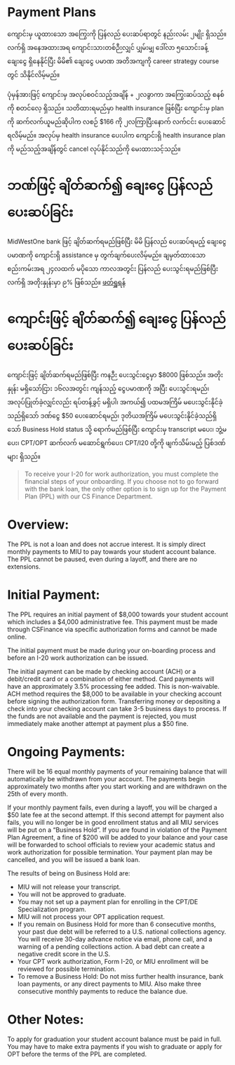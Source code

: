 # Payment Plans

ကျောင်းမှ ယူထားသော အကြွေးကို ပြန်လည် ပေးဆပ်ရာတွင် နည်းလမ်း ၂မျိုး ရှိသည်။ လက်ရှိ အနေအထားအရ ကျောင်းသားတစ်ဉီးလျှင် ပျှမ်းမျှ ဒေါ်လာ ၅သောင်းခန့် ချေးငွေ ရှိနေနိုင်ပြီး မိမိ၏ ချေးငွေ ပမာဏ အတိအကျကို career strategy course တွင် သိနိုင်လိမ့်မည်။

ပုံမှန်အားဖြင့် ကျောင်းမှ အလုပ်စ၀င်သည့်အချိန် + ၂လခွာကာ အကြွေးဆပ်သည့် စနစ်ကို စတင်လေ့ ရှိသည်။ သတိထားရမည်မှာ health insurance ဖြစ်ပြီး ကျောင်းမှ plan ကို ဆက်လက်ယူမည်ဆိုပါက လစဉ် $166 ကို ၂လကြာပြီးနောက် လက်ငင်း ပေးဆောင်ရလိမ့်မည်။ အလုပ်မှ health insurance ပေးပါက ကျောင်းရှိ health insurance plan ကို မည်သည့်အချိန်တွင် cancel လုပ်နိုင်သည်ကို မေးထားသင့်သည်။

# ဘဏ်ဖြင့် ချိတ်ဆက်၍ ချေးငွေ ပြန်လည် ပေးဆပ်ခြင်း

MidWestOne bank ဖြင့် ချိတ်ဆက်ရမည်ဖြစ်ပြီး မိမိ ပြန်လည် ပေးဆပ်ရမည့် ချေးငွေ ပမာဏကို ကျောင်းရှိ assistance မှ တွက်ချက်ပေးလိမ့်မည်။ ချမှတ်ထားသော စည်းကမ်းအရ ၂၄လထက် မပိုသော ကာလအတွင်း ပြန်လည် ပေးသွင်းရမည်ဖြစ်ပြီး လက်ရှိ အတိုးနှုန်းမှာ ၉% ဖြစ်သည်။ [ဖတ်ရှူရန်](https://www.cs.miu.edu/compro/jobsearch/joboffers.htm#Bank%20Loan)

# ကျောင်းဖြင့် ချိတ်ဆက်၍ ချေးငွေ ပြန်လည် ပေးဆပ်ခြင်း

ကျောင်းဖြင့် ချိတ်ဆက်ရမည်ဖြစ်ပြီး ကနဉီး ပေးသွင်းငွေမှာ $8000 ဖြစ်သည်။ အတိုးနှုန်း မရှိသော်ငြား ၁၆လအတွင်း ကျန်သည့် ငွေပမာဏကို အပြီး ပေးသွင်းရမည်၊ အလုပ်ပြုတ်ခဲ့လျှင်လည်း ရပ်တန့်ခွင့် မရှိပါ၊ အကယ်၍ ပထမအကြိမ် မပေးသွင်းနိုင်ခဲ့သည်ရှိသော် ဒဏ်ငွေ $50 ပေးဆောင်ရမည်၊ ဒုတိယအကြိမ် မပေးသွင်းနိုင်ခဲ့သည်ရှိသော် Business Hold status သို့ ရောက်မည်ဖြစ်ပြီး ကျောင်းမှ transcript မပေး၊ ဘွဲ့မပေး၊ CPT/OPT ဆက်လက် မဆောင်ရွက်ပေး၊ CPT/I20 တို့ကို ဖျက်သိမ်းမည့် ပြစ်ဒဏ်များ ရှိသည်။

> To receive your I-20 for work authorization, you must complete the financial steps of your onboarding. If you choose not to go forward with the bank loan, the only other option is to sign up for the Payment Plan (PPL) with our CS Finance Department.

# Overview:

The PPL is not a loan and does not accrue interest. It is simply direct monthly payments to MIU to pay towards your student account balance. The PPL cannot be paused, even during a layoff, and there are no extensions.

# Initial Payment:

The PPL requires an initial payment of $8,000 towards your student account which includes a $4,000 administrative fee. This payment must be made through CSFinance via specific authorization forms and cannot be made online.

The initial payment must be made during your on-boarding process and before an I-20 work authorization can be issued.

The initial payment can be made by checking account (ACH) or a debit/credit card or a combination of either method. Card payments will have an approximately 3.5% processing fee added. This is non-waivable. ACH method requires the $8,000 to be available in your checking account before signing the authorization form. Transferring money or depositing a check into your checking account can take 3-5 business days to process. If the funds are not available and the payment is rejected, you must immediately make another attempt at payment plus a $50 fine.

# Ongoing Payments:

There will be 16 equal monthly payments of your remaining balance that will automatically be withdrawn from your account. The payments begin approximately two months after you start working and are withdrawn on the 25th of every month.

If your monthly payment fails, even during a layoff, you will be charged a $50 late fee at the second attempt. If this second attempt for payment also fails, you will no longer be in good enrollment status and all MIU services will be put on a “Business Hold”. If you are found in violation of the Payment Plan Agreement, a fine of $200 will be added to your balance and your case will be forwarded to school officials to review your academic status and work authorization for possible termination. Your payment plan may be cancelled, and you will be issued a bank loan.

The results of being on Business Hold are:

- MIU will not release your transcript.
- You will not be approved to graduate.
- You may not set up a payment plan for enrolling in the CPT/DE Specialization program.
- MIU will not process your OPT application request.
- If you remain on Business Hold for more than 6 consecutive months, your past due debt will be referred to a U.S. national collections agency. You will receive 30-day advance notice via email, phone call, and a warning of a pending collections action. A bad debt can create a negative credit score in the U.S.
- Your CPT work authorization, Form I-20, or MIU enrollment will be reviewed for possible termination.
- To remove a Business Hold: Do not miss further health insurance, bank loan payments, or any direct payments to MIU. Also make three consecutive monthly payments to reduce the balance due.

# Other Notes:

To apply for graduation your student account balance must be paid in full. You may have to make extra payments if you wish to graduate or apply for OPT before the terms of the PPL are completed.
